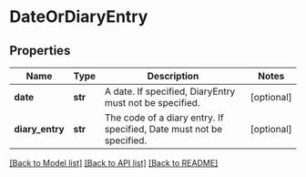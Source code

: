 # DateOrDiaryEntry


## Properties
Name | Type | Description | Notes
------------ | ------------- | ------------- | -------------
**date** | **str** | A date. If specified, DiaryEntry must not be specified. | [optional] 
**diary_entry** | **str** | The code of a diary entry. If specified, Date must not be specified. | [optional] 

[[Back to Model list]](../README.md#documentation-for-models) [[Back to API list]](../README.md#documentation-for-api-endpoints) [[Back to README]](../README.md)


